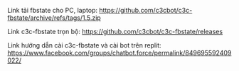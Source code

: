 Link tải fbstate cho PC, laptop: https://github.com/c3cbot/c3c-fbstate/archive/refs/tags/1.5.zip <p>
Link c3c-fbstate trọn bộ: https://github.com/c3cbot/c3c-fbstate/releases <p> 
Link hướng dẫn cài c3c-fbstate và cài bot trên replit: https://www.facebook.com/groups/chatbot.force/permalink/849695592409022/ <p>
